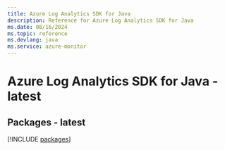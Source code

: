 ```yaml
---
title: Azure Log Analytics SDK for Java
description: Reference for Azure Log Analytics SDK for Java
ms.date: 08/16/2024
ms.topic: reference
ms.devlang: java
ms.service: azure-monitor
---
```

# Azure Log Analytics SDK for Java - latest
## Packages - latest
[!INCLUDE [packages](log-analytics-index.md)]